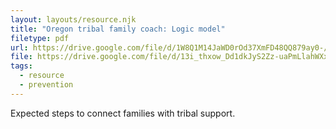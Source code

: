 ```yaml
---
layout: layouts/resource.njk
title: "Oregon tribal family coach: Logic model"
filetype: pdf
url: https://drive.google.com/file/d/1W8Q1M14JaWD0rOd37XmFD48QQ879ay0-/view?usp=drive_link
file: https://drive.google.com/file/d/13i_thxow_Dd1dkJyS2Zz-uaPmLlahWXx/view?usp=share_link
tags:
  - resource
  - prevention
---
```

Expected steps to connect families with tribal support.
